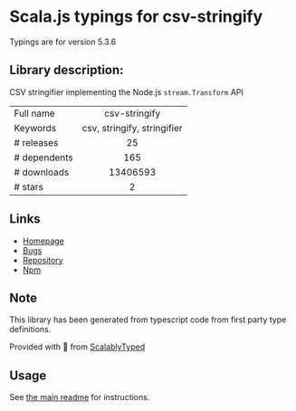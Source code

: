 
# Scala.js typings for csv-stringify

Typings are for version 5.3.6

## Library description:
CSV stringifier implementing the Node.js `stream.Transform` API

|                    |                 |
| ------------------ | :-------------: |
| Full name          | csv-stringify |
| Keywords           | csv, stringify, stringifier |
| # releases         | 25 |
| # dependents       | 165 |
| # downloads        | 13406593 |
| # stars            | 2 |

## Links
- [Homepage](https://csv.js.org/stringify/)
- [Bugs](https://github.com/adaltas/node-csv-stringify/issues)
- [Repository](https://github.com/adaltas/node-csv-stringify)
- [Npm](https://www.npmjs.com/package/csv-stringify)
    


## Note
This library has been generated from typescript code from first party type definitions.

Provided with :purple_heart: from [ScalablyTyped](https://github.com/oyvindberg/ScalablyTyped)

## Usage
See [the main readme](../../readme.md) for instructions.


